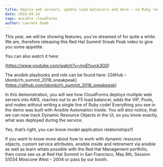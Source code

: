 ```yaml
---     
title: Deploy web servers, update load balancers and more – no Ruby required
date: 2018-04-24
tags: ansible cloudforms
author: Laurent Domb
---
```

 
This year, we will be showing features, you’ve dreamed of for quite a while. We are, therefore releasing this Red Hat Summit Sneak Peak video to give you some appetite.

You can also watch it here:

(<https://www.youtube.com/watch?v=moEfuvck3G0>)

The ansible playbooks and role can be found here: [GitHub – ldomb/rh_summit_2018_sneakpeak] (<https://github.com/ldomb/rh_summit_2018_sneakpeak>)

In this demonstration, you will see how CloudForms deploys multiple web servers into AWS, reaches out to an F5 load balancer, adds the VIP, Pools, and nodes without writing a single line of Ruby code! Everything you see in the demo was built with Ansible Automation Inside. You will also notice, that we can now track Dynamic Resource Objects in the UI, so you know exactly, what was deployed during the service.

Yes, that’s right, you can know model application relationships!!!

If you want to know more about how to work with dynamic resource objects, custom service attributes, ansible inside and retirement via ansible as well as learn whats possible with the Red Hat Management portfolio, then come see us at Red Hat Summit in San Francisco, May 8th, Session S1034 Moscone West – 2004 or pass by our booth.
